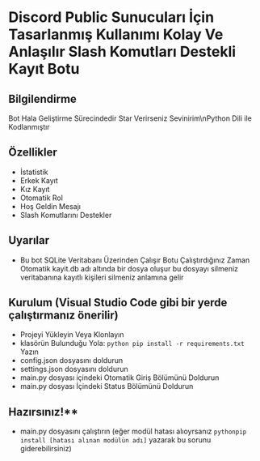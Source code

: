 # Discord Public Sunucuları İçin Tasarlanmış Kullanımı Kolay Ve Anlaşılır Slash Komutları Destekli Kayıt Botu

## Bilgilendirme

Bot Hala Geliştirme Sürecindedir Star Verirseniz Sevinirim\nPython Dili ile Kodlanmıştır

## Özellikler
- İstatistik
- Erkek Kayıt
- Kız Kayıt
- Otomatik Rol
- Hoş Geldin Mesajı
- Slash Komutlarını Destekler

## Uyarılar
- Bu bot SQLite Veritabanı Üzerinden Çalışır Botu Çalıştırdığınız Zaman Otomatik kayit.db adı altında bir dosya oluşur bu dosyayı silmeniz veritabanına kayıtlı kişileri silmeniz anlamına gelir

## Kurulum (Visual Studio Code gibi bir yerde çalıştırmanız önerilir)

- Projeyi Yükleyin Veya Klonlayın
- klasörün Bulunduğu Yola: ```python pip install -r requirements.txt``` Yazın
- config.json dosyasını doldurun
- settings.json dosyasını doldurun
- main.py dosyası içindeki Otomatik Giriş Bölümünü Doldurun
- main.py dosyası İçindeki Status Bölümünü Doldurun

## Hazırsınız!**

- main.py dosyasını çalıştırın (eğer modül hatası alıoyrsanız ```pythonpip install [hatası alınan modülün adı]``` yazarak bu sorunu giderebilirsiniz)
